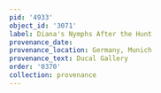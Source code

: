 ```yaml
---
pid: '4933'
object_id: '3071'
label: Diana's Nymphs After the Hunt
provenance_date:
provenance_location: Germany, Munich
provenance_text: Ducal Gallery
order: '0370'
collection: provenance
---
```

